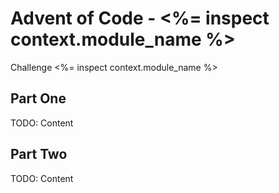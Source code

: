 # Advent of Code - <%= inspect context.module_name %>

<!-- MDOC !-->

Challenge <%= inspect context.module_name %>

## Part One

TODO: Content

## Part Two

TODO: Content

